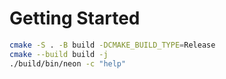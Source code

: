 
# Getting Started
```bash
cmake -S . -B build -DCMAKE_BUILD_TYPE=Release
cmake --build build -j
./build/bin/neon -c "help"
```

